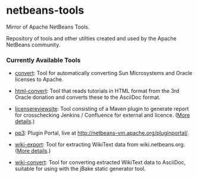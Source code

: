 # netbeans-tools
Mirror of Apache NetBeans Tools.

Repository of tools and other utilties created and used by the Apache NetBeans community.

### Currently Available Tools

   * [convert](https://github.com/apache/incubator-netbeans-tools/tree/master/convert): Tool for automatically converting Sun Microsystems and Oracle licenses to Apache.
   
   * [html-convert](https://github.com/apache/incubator-netbeans-tools/tree/master/html-convert): Tool that reads tutorials in HTML format from the 3rd Oracle donation and converts these to the AsciiDoc format.
   
   * [licensereviewsite](https://github.com/apache/incubator-netbeans-tools/tree/master/licensereviewsite): Tool consisting of a Maven plugin to generate report for crosschecking Jenkins / Confluence for external and licence. ([More details](https://github.com/apache/incubator-netbeans-tools/pull/2).)
   
   * [pp3](https://github.com/apache/incubator-netbeans-tools/tree/master/pp3): Plugin Portal, live at http://netbeans-vm.apache.org/pluginportal/.

   * [wiki-export](https://github.com/apache/incubator-netbeans-tools/tree/master/wiki-export): Tool for extracting WikiText data from wiki.netbeans.org. ([More details](https://github.com/apache/incubator-netbeans-tools/pull/4).)

   * [wiki-convert](https://github.com/apache/incubator-netbeans-tools/tree/master/wiki-convert): Tool for converting extracted WikiText data to AsciiDoc, suitable for using with the jBake static generator tool.
